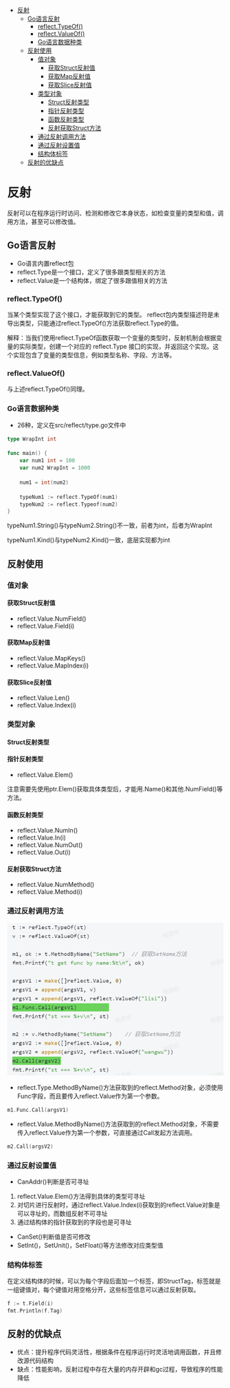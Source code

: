 <!-- TOC -->
* [反射](#反射)
  * [Go语言反射](#go语言反射)
    * [reflect.TypeOf()](#reflecttypeof)
    * [reflect.ValueOf()](#reflectvalueof)
    * [Go语言数据种类](#go语言数据种类)
  * [反射使用](#反射使用)
    * [值对象](#值对象)
      * [获取Struct反射值](#获取struct反射值)
      * [获取Map反射值](#获取map反射值)
      * [获取Slice反射值](#获取slice反射值)
    * [类型对象](#类型对象)
      * [Struct反射类型](#struct反射类型)
      * [指针反射类型](#指针反射类型)
      * [函数反射类型](#函数反射类型)
      * [反射获取Struct方法](#反射获取struct方法)
    * [通过反射调用方法](#通过反射调用方法)
    * [通过反射设置值](#通过反射设置值)
    * [结构体标签](#结构体标签)
  * [反射的优缺点](#反射的优缺点)
<!-- TOC -->
# 反射
反射可以在程序运行时访问、检测和修改它本身状态，如检查变量的类型和值，调用方法，甚至可以修改值。

## Go语言反射
- Go语言内置reflect包
- reflect.Type是一个接口，定义了很多跟类型相关的方法
- reflect.Value是一个结构体，绑定了很多跟值相关的方法

### reflect.TypeOf()
当某个类型实现了这个接口，才能获取到它的类型。
reflect包内类型描述符是未导出类型，只能通过reflect.TypeOf()方法获取reflect.Type的值。

解释：当我们使用reflect.TypeOf函数获取一个变量的类型时，反射机制会根据变量的实际类型，创建一个对应的 reflect.Type 接囗的实现，并返回这个实现。这个实现包含了变量的类型信息，例如类型名称、字段、方法等。

### reflect.ValueOf()
与上述reflect.TypeOf()同理。

### Go语言数据种类
- 26种，定义在src/reflect/type.go文件中

```go
type WrapInt int

func main() {
	var num1 int = 100
	var num2 WrapInt = 1000
	
	num1 = int(num2)
	
	typeNum1 := reflect.TypeOf(num1)
	typeNum2 := reflect.Typeof(num2)
}
```
typeNum1.String()与typeNum2.String()不一致，前者为int，后者为WrapInt

typeNum1.Kind()与typeNum2.Kind()一致，底层实现都为int

## 反射使用

### 值对象
#### 获取Struct反射值
- reflect.Value.NumField()
- reflect.Value.Field(i)
#### 获取Map反射值
- reflect.Value.MapKeys()
- reflect.Value.MapIndex(i)
#### 获取Slice反射值
- reflect.Value.Len()
- reflect.Value.Index(i)

### 类型对象
#### Struct反射类型
#### 指针反射类型
- reflect.Value.Elem()

注意需要先使用ptr.Elem()获取具体类型后，才能用.Name()和其他.NumField()等方法。
#### 函数反射类型
- reflect.Value.NumIn()
- reflect.Value.In(i)
- reflect.Value.NumOut()
- reflect.Value.Out(i)

#### 反射获取Struct方法
- reflect.Value.NumMethod()
- reflect.Value.Method(i)


### 通过反射调用方法
![img.png](img.png)
- reflect.Type.MethodByName()方法获取到的reflect.Method对象，必须使用Func字段，而且要传入reflect.Value作为第一个参数。
```go
m1.Func.Call(argsV1)
```
- reflect.Value.MethodByName()方法获取到的reflect.Method对象，不需要传入reflect.Value作为第一个参数，可直接通过Call发起方法调用。
```go
m2.Call(argsV2) 
```
### 通过反射设置值
- CanAddr()判断是否可寻址
1. reflect.Value.Elem()方法得到具体的类型可寻址
2. 对切片进行反射时，通过reflect.Value.Index(i)获取到的reflect.Value对象是可以寻址的，而数组反射不可寻址
3. 通过结构体的指针获取到的字段也是可寻址
- CanSet()判断值是否可修改
- SetInt()，SetUnit()，SetFloat()等方法修改对应类型值

### 结构体标签
在定义结构体的时候，可以为每个字段后面加一个标签，即StructTag，标签就是一组键值对，每个键值对用空格分开，这些标签信息可以通过反射获取。
```go
f := t.Field(i)
fmt.Println(f.Tag)
```

## 反射的优缺点
- 优点：提升程序代码灵活性，根据条件在程序运行时灵活地调用函数，并且修改源代码结构
- 缺点：性能影响，反射过程中存在大量的内存开辟和gc过程，导致程序的性能降低